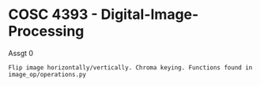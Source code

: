 # COSC 4393 - Digital-Image-Processing

  Assgt 0
  
    Flip image horizontally/vertically. Chroma keying. Functions found in image_op/operations.py

